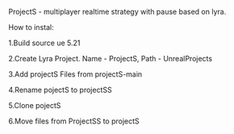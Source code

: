 ProjectS - multiplayer realtime strategy with pause based on lyra.

How to instal:

1.Build source ue 5.21

2.Create Lyra Project. Name - ProjectS, Path -  UnrealProjects

3.Add projectS Files from projectS-main

4.Rename pojectS to projectSS

5.Clone pojectS

6.Move files from ProjectSS to projectS
